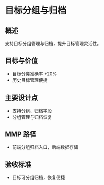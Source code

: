 # 目标分组与归档

## 概述

支持目标分组管理与归档，提升目标管理灵活性。

## 目标与价值

- 目标分类准确率 +20%
- 历史目标管理便捷

## 主要设计点

- 支持分组、归档字段
- 分组管理与归档恢复

## MMP 路径

- 前端分组归档入口，后端数据存储

## 验收标准

- 目标可分组归档，恢复便捷

